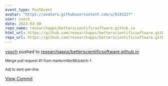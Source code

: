 ```yaml
---
event_type: PushEvent
avatar: "https://avatars.githubusercontent.com/u/814322?"
user: vsoch
date: 2023-03-30
repo_name: researchapps/betterscientificsoftware.github.io
html_url: https://github.com/researchapps/betterscientificsoftware.github.io/commit/7be5925805f8ebe8c0d3e0b1a92014d5b0705aa0
repo_url: https://github.com/researchapps/betterscientificsoftware.github.io
---
```


<a href='https://github.com/vsoch' target='_blank'>vsoch</a> pushed to <a href='https://github.com/researchapps/betterscientificsoftware.github.io' target='_blank'>researchapps/betterscientificsoftware.github.io</a>

<small>Merge pull request #1 from markcmiller86/patch-1

Adj to sent-per-line</small>

<a href='https://github.com/researchapps/betterscientificsoftware.github.io/commit/7be5925805f8ebe8c0d3e0b1a92014d5b0705aa0' target='_blank'>View Commit</a>